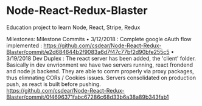 # Node-React-Redux-Blaster
Education project to learn Node, React, Stripe, Redux

Milestones: 
Milestone Commits 
	• 3/12/2018 : Complete google oAuth flow implemented : https://github.com/csdear/Node-React-Redux-Blaster/commit/e2d684644b2f9083a6d7f47c77bf2d90bfe255c5
	• 3/19/2018 Dev Duplex : The react server has been added, the 'client' folder.  Basically in dev envrionment we have two servers running, react frondend and node js backend.  They are able to comm properly via proxy packages, thus elimnating CORs / Cookies issues.  Servers consolidated on production push, as react is built before pushing.  
	https://github.com/csdear/Node-React-Redux-Blaster/commit/0f4696371fabc67286c68d33b6a38a89b343fab1
